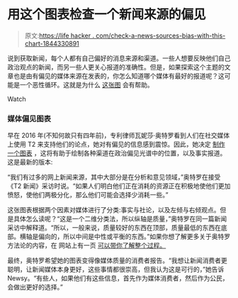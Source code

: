 # 用这个图表检查一个新闻来源的偏见

> 原文:[https://life hacker . com/check-a-news-sources-bias-with-this-chart-1844330891](https://lifehacker.com/check-a-news-sources-bias-with-this-chart-1844330891)

说到获取新闻，每个人都有自己偏好的消息来源和渠道。一些人想要反映他们自己政治观点的新闻，而另一些人更关心报道的准确性。但是，如果探索这个主题的文章也是由有偏见的媒体来源在发表的，你怎么知道哪个媒体有最好的报道呢？这可能是一个恶性循环。这就是为什么 [这张图](https://www.adfontesmedia.com/static-mbc/) 会有帮助。

Watch

### 媒体偏见图表

早在 2016 年(不知何故只有四年前)，专利律师瓦妮莎·奥特罗看到人们在社交媒体上使用 T2 来支持他们的论点，她对有偏见的信息感到震惊。因此，她决定 [制作一个图表](https://www.adfontesmedia.com/static-mbc/) ，这将有助于绘制各种渠道在政治偏见光谱中的位置，以及事实报道。这是最新的版本:

“我们有过多的网上新闻来源，其中大部分是在分析和意见领域，”奥特罗在接受《T2 新闻》采访时说。“如果人们明白他们正在消耗的资源正在积极地使他们更加愤怒，使他们两极分化，那么他们可能会选择少消耗一些。”

这张图表根据两个因素对媒体进行了分类:事实与社论，以及左倾与右倾观点。但是具体怎么读呢？“这是一个二维分类法，所以纵轴是质量，”奥特罗在同一篇新闻采访中解释道。“所以，一般来说，质量较好的东西在顶部，质量最低的东西在底部。横轴是偏向的，所以中间是中性或平衡的东西。”如果你想了解更多关于奥特罗方法论的内容，在 网站上有一页 [可以带你了解整个过程。](https://www.adfontesmedia.com/how-ad-fontes-ranks-news-sources/)

最终，奥特罗希望她的图表变得像媒体质量的消费者报告。“我想让新闻消费者更聪明，让新闻媒体本身更好，这些事情都很崇高，但我认为这是可行的，”她告诉 Newsy。“有些人，如果他们有这些信息，首先作为媒体消费者，然后作为公民，会做出更好的选择。”